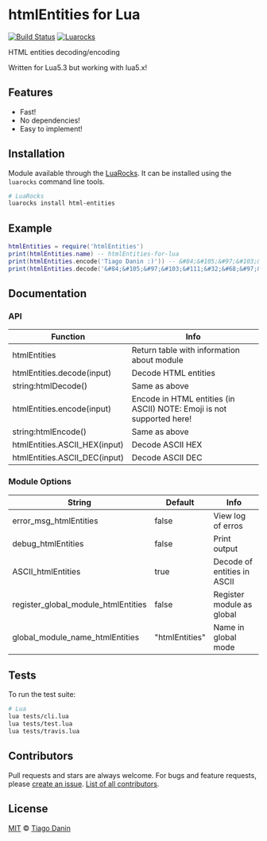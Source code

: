 # htmlEntities for Lua

[![Build Status](https://travis-ci.org/TiagoDanin/htmlEntities-for-lua.svg?branch=master)](https://travis-ci.org/TiagoDanin/htmlEntities-for-lua) [![Luarocks](https://img.shields.io/badge/Luarocks-html--entities-yellow.svg)](http://luarocks.org/modules/tiagodanin/html-entities)

HTML entities decoding/encoding

Written for Lua5.3 but working with lua5.x!

## Features

- Fast!
- No dependencies!
- Easy to implement!

## Installation

Module available through the [LuaRocks](https://luarocks.org/). It can be installed using the `luarocks` command line tools.

```sh
# LuaRocks
luarocks install html-entities
```

## Example

```lua
htmlEntities = require('htmlEntities')
print(htmlEntities.name) -- htmlEntities-for-lua
print(htmlEntities.encode('Tiago Danin :)')) -- &#84;&#105;&#97;&#103;&#111;&#32;&#68;&#97;&#110;&#105;&#110;&#32;&#58;&#41;
print(htmlEntities.decode('&#84;&#105;&#97;&#103;&#111;&#32;&#68;&#97;&#110;&#105;&#110;&#32;&#58;&#41;')) -- Tiago Danin :)
```

## Documentation

### API

Function                       | Info   |
------------------------------ |------- |
htmlEntities                   | Return table with information about module
htmlEntities.decode(input)     | Decode HTML entities
string:htmlDecode()            | Same as above
htmlEntities.encode(input)     | Encode in HTML entities (in ASCII) NOTE: Emoji is not supported here!
string:htmlEncode()            | Same as above
htmlEntities.ASCII_HEX(input)  | Decode ASCII HEX
htmlEntities.ASCII_DEC(input)  | Decode ASCII DEC

### Module Options

String                               | Default         | Info                      |
------------------------------------ |---------------- |-------------------------- |
error_msg_htmlEntities               | false           | View log of erros
debug_htmlEntities                   | false           | Print output
ASCII_htmlEntities                   | true            | Decode of entities in ASCII
register_global_module_htmlEntities  | false           | Register module as global
global_module_name_htmlEntities      | "htmlEntities"  | Name in global mode

## Tests

To run the test suite:

```sh
# Lua
lua tests/cli.lua
lua tests/test.lua
lua tests/travis.lua
```

## Contributors

Pull requests and stars are always welcome. For bugs and feature requests, please [create an issue](https://github.com/TiagoDanin/htmlEntities-for-lua/issues). [List of all contributors](https://github.com/TiagoDanin/htmlEntities-for-lua/graphs/contributors).

## License

[MIT](LICENSE) © [Tiago Danin](https://TiagoDanin.github.io)
